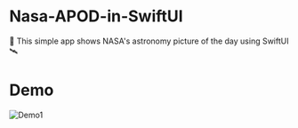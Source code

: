 # Nasa-APOD-in-SwiftUI
🚀 This simple app shows NASA's astronomy picture of the day using SwiftUI 🛰

# Demo
![Demo1](https://user-images.githubusercontent.com/64978825/92613687-24483080-f2b3-11ea-8082-736c30b1ba64.gif)

